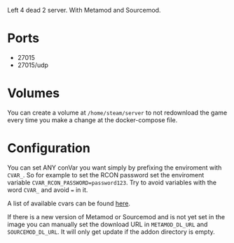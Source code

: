 Left 4 dead 2 server. With Metamod and Sourcemod.

# Ports
- 27015
- 27015/udp

# Volumes 

You can create a volume at `/home/steam/server` to not redownload the game every time you make a change at the docker-compose file.

# Configuration

You can set ANY conVar you want simply by prefixing the enviroment with `CVAR_`.
So for example to set the RCON password set the enviroment variable `CVAR_RCON_PASSWORD=password123`. 
Try to avoid variables with the word `CVAR_` and avoid `=` in it.

A list of available cvars can be found [here](https://developer.valvesoftware.com/wiki/List_of_L4D2_Cvars).

If there is a new version of Metamod or Sourcemod and is not yet set in the image you can manually set the download URL in `METAMOD_DL_URL` and `SOURCEMOD_DL_URL`.
It will only get update if the addon directory is empty.
